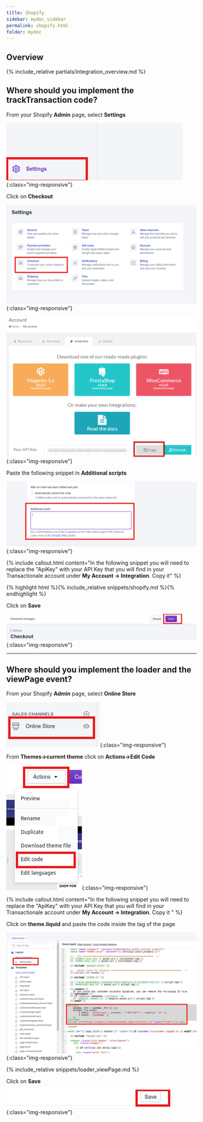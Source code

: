```yaml
---
title: Shopify
sidebar: mydoc_sidebar
permalink: shopify.html
folder: mydoc
---
```



## Overview
{% include_relative partials/integration_overview.md %}

## Where should you implement the trackTransaction code? 

From your Shopify **Admin** page, select **Settings**

![image-title-here](images/shopify/settings.png){:class="img-responsive"}

Click on  **Checkout**

![image-title-here](images/shopify/checkout.png){:class="img-responsive"}


![image-title-here](images/shopify/apikey.png){:class="img-responsive"}

Paste the following snippet in **Additional scripts**

![image-title-here](images/shopify/add_script.png){:class="img-responsive"}

{% include callout.html content="In the following snippet you will need to replace the \"ApiKey\" with your API Key that you will find in your Transactionale account under  **My Account -> Integration**. Copy it" %}

{% highlight html %}{% include_relative snippets/shopify.md %}{% endhighlight %}

Click on **Save** 

![image-title-here](images/shopify/save_settings.png){:class="img-responsive"}

<hr />

##  Where should you implement the loader and the viewPage event? 


From your Shopify **Admin** page, select **Online Store**

![image-title-here](images/shopify/online_store.png){:class="img-responsive"}

From **Themes->current theme** click on **Actions->Edit Code**

![image-title-here](images/shopify/edit_code.png){:class="img-responsive"}

{% include callout.html content="In the following snippet you will need to replace the \"ApiKey\" with your API Key that you will find in your Transactionale account under  **My Account -> Integration**. Copy it " %}

Click on **theme.liquid** and paste the code  inside the **<head>** tag of the page 

![image-title-here](images/shopify/snippet.png){:class="img-responsive"}

{% include_relative snippets/loader_viewPage.md %}

Click on **Save** 

![image-title-here](images/shopify/save_edit_code.png){:class="img-responsive"}


